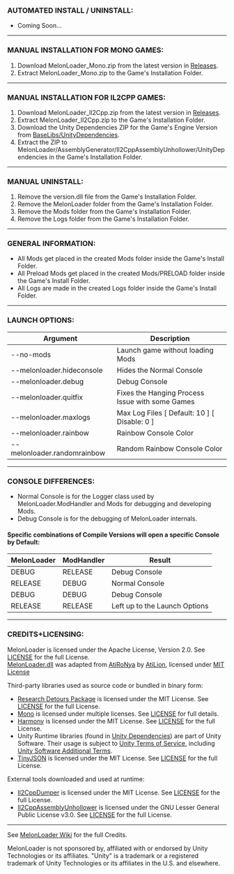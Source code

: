 ### AUTOMATED INSTALL / UNINSTALL:

- Coming Soon...

---
	
### MANUAL INSTALLATION FOR MONO GAMES:

1.  Download MelonLoader_Mono.zip from the latest version in [Releases](https://github.com/HerpDerpinstine/MelonLoader/releases).
2.  Extract MelonLoader_Mono.zip to the Game's Installation Folder.

---

### MANUAL INSTALLATION FOR IL2CPP GAMES:

1.  Download MelonLoader_Il2Cpp.zip from the latest version in [Releases](https://github.com/HerpDerpinstine/MelonLoader/releases).
2.  Extract MelonLoader_Il2Cpp.zip to the Game's Installation Folder.
3.  Download the Unity Dependencies ZIP for the Game's Engine Version from [BaseLibs/UnityDependencies](https://github.com/HerpDerpinstine/MelonLoader/BaseLibs/UnityDependencies).
4.  Extract the ZIP to MelonLoader/AssemblyGenerator/Il2CppAssemblyUnhollower/UnityDependencies in the Game's Installation Folder.

---

### MANUAL UNINSTALL:

1. Remove the version.dll file from the Game's Installation Folder.
2. Remove the MelonLoader folder from the Game's Installation Folder.
3. Remove the Mods folder from the Game's Installation Folder.
4. Remove the Logs folder from the Game's Installation Folder.

---

### GENERAL INFORMATION:

- All Mods get placed in the created Mods folder inside the Game's Install Folder.
- All Preload Mods get placed in the created Mods/PRELOAD folder inside the Game's Install Folder.
- All Logs are made in the created Logs folder inside the Game's Install Folder.

---

### LAUNCH OPTIONS:

| Argument              | Description                              |
| --------------------- | ---------------------------------------- |
| --no-mods             | Launch game without loading Mods         |
| --melonloader.hideconsole | Hides the Normal Console                           |
| --melonloader.debug   | Debug Console                            |
| --melonloader.quitfix   | Fixes the Hanging Process Issue with some Games |
| --melonloader.maxlogs   | Max Log Files   [ Default: 10 ] [ Disable: 0 ] |
| --melonloader.rainbow | Rainbow Console Color                |
| --melonloader.randomrainbow | Random Rainbow Console Color |

---

### CONSOLE DIFFERENCES:

- Normal Console is for the Logger class used by MelonLoader.ModHandler and Mods for debugging and developing Mods.
- Debug Console is for the debugging of MelonLoader internals.

#### Specific combinations of Compile Versions will open a specific Console by Default:

| MelonLoader | ModHandler | Result                        |
| ----------- | ---------- | ----------------------------- |
| DEBUG       | RELEASE    | Debug Console                 |
| RELEASE     | DEBUG      | Normal Console                |
| DEBUG       | DEBUG      | Debug Console                 |
| RELEASE     | RELEASE    | Left up to the Launch Options |

---

### CREDITS+LICENSING:

MelonLoader is licensed under the Apache License, Version 2.0. See [LICENSE](https://github.com/HerpDerpinstine/MelonLoader/blob/master/LICENSE) for the full License.  
[MelonLoader.dll](MelonLoader) was adapted from [AtiRoNya](https://github.com/AtiLion/AtiRoNya) by [AtiLion](https://github.com/AtiLion), licensed under [MIT License](https://github.com/AtiLion/AtiRoNya/blob/e20e4a8fc47b37834c8284f9e6e937f04a84c510/LICENSE)

Third-party libraries used as source code or bundled in binary form:
- [Research Detours Package](https://github.com/microsoft/Detours) is licensed under the MIT License. See [LICENSE](https://github.com/HerpDerpinstine/MelonLoader/blob/master/Detours/LICENSE.md) for the full License.
- [Mono](https://github.com/Unity-Technologies/mono) is licensed under multiple licenses. See [LICENSE](https://github.com/Unity-Technologies/mono/blob/unity-master/LICENSE) for full details.
- [Harmony](https://github.com/pardeike/Harmony) is licensed under the MIT License. See [LICENSE](https://github.com/HerpDerpinstine/MelonLoader/blob/master/MelonLoader.ModHandler/Harmony/LICENSE) for the full License.
- Unity Runtime libraries (found in [Unity Dependencies](BaseLibs/Unity%20Dependencies)) are part of Unity Software. Their usage is subject to [Unity Terms of Service](https://unity3d.com/legal/terms-of-service), including [Unity Software Additional Terms](https://unity3d.com/legal/terms-of-service/software).
- [TinyJSON](https://github.com/pbhogan/TinyJSON) is licensed under the MIT License. See [LICENSE](https://github.com/HerpDerpinstine/MelonLoader/blob/master/MelonLoader.ModHandler/TinyJSON/LICENSE.md) for the full License.

External tools downloaded and used at runtime:
- [Il2CppDumper](https://github.com/Perfare/Il2CppDumper) is licensed under the MIT License. See [LICENSE](https://github.com/Perfare/Il2CppDumper/blob/master/LICENSE) for the full License.
- [Il2CppAssemblyUnhollower](https://github.com/knah/Il2CppAssemblyUnhollower) is licensed under the GNU Lesser General Public License v3.0. See [LICENSE](https://github.com/knah/Il2CppAssemblyUnhollower/blob/master/LICENSE) for the full License.

---

See [MelonLoader Wiki](https://melonwiki.xyz/#/credits) for the full Credits.

MelonLoader is not sponsored by, affiliated with or endorsed by Unity Technologies or its affiliates.
"Unity" is a trademark or a registered trademark of Unity Technologies or its affiliates in the U.S. and elsewhere.
